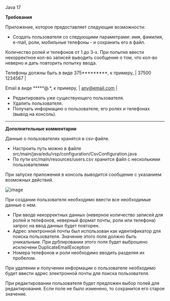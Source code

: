 Java 17

**Требования**

Приложение, которое предоставляет следующие возможности:

* Создать пользователя со следующими параметрами: имя, фамилия, e-mail, роли, мобильные телефоны - и сохранить его в файл.

Количество ролей и телефонов от 1 до 3-х. При попытке ввести некорректное кол-во записей выводить сообщение о том, что кол-во неверно и дать повторить попытку ввода.

Телефоны должны быть в виде 375*********, к примеру, | 37500 1234567 |

Email в виде *****@.*, к примеру, | any@email.com |
* Редактировать уже существующего пользователя.
* Удалить пользователя.
* Получать информацию о пользователе, его ролях и телефонах (вывод на консоль).

---
**Дополнительные комментарии**

Данные о пользователях хранятся в csv-файле. 
* Настроить путь можно в файле src/main/java/edu/vsp/configuration/CsvConfiguration.java
* По пути src/main/resources/users.csv хранится файл с несколькими пользователями

При запуске приложения в консоль выводится сообщение с указанием возможных действий.

![image](https://github.com/user-attachments/assets/c82d644a-6b22-43cc-8fac-d2123d167a6d)

При создании пользователя необходимо ввести все необходимые данные о нем. 
* При вводе некорректных данных (неверное количество записей для ролей и телефонов, неверный формат почты, роли или телефона) запрос на ввод данных будет повторен.
* Адрес электронной почты был использован как идентификатор для поиска пользователя. Значение этого поля должно быть уникальным. При дублировании этого поля будет выброшено исключени DuplicateEmailException
* Номера телефонов и роли необходимо вводить разделяя их пробелом.

При удалении и получении информации о пользователе необходимо будет ввести адрес электронной почты для поиска пользователя.

При редактировании пользователя будет предложен выбор полей для редактирования. Если поле не было изменено, то сохранится его старое значение.
